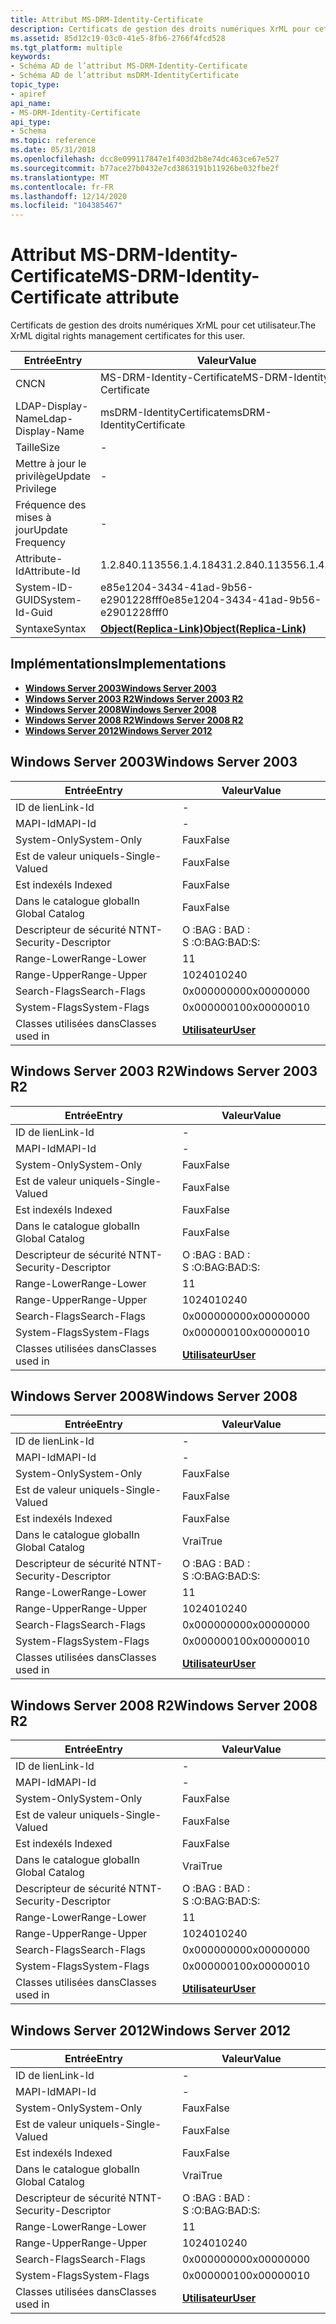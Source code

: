 ```yaml
---
title: Attribut MS-DRM-Identity-Certificate
description: Certificats de gestion des droits numériques XrML pour cet utilisateur.
ms.assetid: 85d12c19-03c0-41e5-8fb6-2766f4fcd528
ms.tgt_platform: multiple
keywords:
- Schéma AD de l’attribut MS-DRM-Identity-Certificate
- Schéma AD de l’attribut msDRM-IdentityCertificate
topic_type:
- apiref
api_name:
- MS-DRM-Identity-Certificate
api_type:
- Schema
ms.topic: reference
ms.date: 05/31/2018
ms.openlocfilehash: dcc8e099117847e1f403d2b8e74dc463ce67e527
ms.sourcegitcommit: b77ace27b0432e7cd3863191b11926be032fbe2f
ms.translationtype: MT
ms.contentlocale: fr-FR
ms.lasthandoff: 12/14/2020
ms.locfileid: "104385467"
---
```

# <a name="ms-drm-identity-certificate-attribute"></a><span data-ttu-id="78fc5-105">Attribut MS-DRM-Identity-Certificate</span><span class="sxs-lookup"><span data-stu-id="78fc5-105">MS-DRM-Identity-Certificate attribute</span></span>

<span data-ttu-id="78fc5-106">Certificats de gestion des droits numériques XrML pour cet utilisateur.</span><span class="sxs-lookup"><span data-stu-id="78fc5-106">The XrML digital rights management certificates for this user.</span></span>



| <span data-ttu-id="78fc5-107">Entrée</span><span class="sxs-lookup"><span data-stu-id="78fc5-107">Entry</span></span> | <span data-ttu-id="78fc5-108">Valeur</span><span class="sxs-lookup"><span data-stu-id="78fc5-108">Value</span></span> |
|-------------------|-------------------------------------------------------|
| <span data-ttu-id="78fc5-109">CN</span><span class="sxs-lookup"><span data-stu-id="78fc5-109">CN</span></span>                | <span data-ttu-id="78fc5-110">MS-DRM-Identity-Certificate</span><span class="sxs-lookup"><span data-stu-id="78fc5-110">MS-DRM-Identity-Certificate</span></span>                           |
| <span data-ttu-id="78fc5-111">LDAP-Display-Name</span><span class="sxs-lookup"><span data-stu-id="78fc5-111">Ldap-Display-Name</span></span> | <span data-ttu-id="78fc5-112">msDRM-IdentityCertificate</span><span class="sxs-lookup"><span data-stu-id="78fc5-112">msDRM-IdentityCertificate</span></span>                             |
| <span data-ttu-id="78fc5-113">Taille</span><span class="sxs-lookup"><span data-stu-id="78fc5-113">Size</span></span>              | \-                                                    |
| <span data-ttu-id="78fc5-114">Mettre à jour le privilège</span><span class="sxs-lookup"><span data-stu-id="78fc5-114">Update Privilege</span></span>  | \-                                                    |
| <span data-ttu-id="78fc5-115">Fréquence des mises à jour</span><span class="sxs-lookup"><span data-stu-id="78fc5-115">Update Frequency</span></span>  | \-                                                    |
| <span data-ttu-id="78fc5-116">Attribute-Id</span><span class="sxs-lookup"><span data-stu-id="78fc5-116">Attribute-Id</span></span>      | <span data-ttu-id="78fc5-117">1.2.840.113556.1.4.1843</span><span class="sxs-lookup"><span data-stu-id="78fc5-117">1.2.840.113556.1.4.1843</span></span>                               |
| <span data-ttu-id="78fc5-118">System-ID-GUID</span><span class="sxs-lookup"><span data-stu-id="78fc5-118">System-Id-Guid</span></span>    | <span data-ttu-id="78fc5-119">e85e1204-3434-41ad-9b56-e2901228fff0</span><span class="sxs-lookup"><span data-stu-id="78fc5-119">e85e1204-3434-41ad-9b56-e2901228fff0</span></span>                  |
| <span data-ttu-id="78fc5-120">Syntaxe</span><span class="sxs-lookup"><span data-stu-id="78fc5-120">Syntax</span></span>            | [<span data-ttu-id="78fc5-121">**Object(Replica-Link)**</span><span class="sxs-lookup"><span data-stu-id="78fc5-121">**Object(Replica-Link)**</span></span>](s-object-replica-link.md) |



## <a name="implementations"></a><span data-ttu-id="78fc5-122">Implémentations</span><span class="sxs-lookup"><span data-stu-id="78fc5-122">Implementations</span></span>

-   [<span data-ttu-id="78fc5-123">**Windows Server 2003**</span><span class="sxs-lookup"><span data-stu-id="78fc5-123">**Windows Server 2003**</span></span>](#windows-server-2003)
-   [<span data-ttu-id="78fc5-124">**Windows Server 2003 R2**</span><span class="sxs-lookup"><span data-stu-id="78fc5-124">**Windows Server 2003 R2**</span></span>](#windows-server-2003-r2)
-   [<span data-ttu-id="78fc5-125">**Windows Server 2008**</span><span class="sxs-lookup"><span data-stu-id="78fc5-125">**Windows Server 2008**</span></span>](#windows-server-2008)
-   [<span data-ttu-id="78fc5-126">**Windows Server 2008 R2**</span><span class="sxs-lookup"><span data-stu-id="78fc5-126">**Windows Server 2008 R2**</span></span>](#windows-server-2008-r2)
-   [<span data-ttu-id="78fc5-127">**Windows Server 2012**</span><span class="sxs-lookup"><span data-stu-id="78fc5-127">**Windows Server 2012**</span></span>](#windows-server-2012)

## <a name="windows-server-2003"></a><span data-ttu-id="78fc5-128">Windows Server 2003</span><span class="sxs-lookup"><span data-stu-id="78fc5-128">Windows Server 2003</span></span>



| <span data-ttu-id="78fc5-129">Entrée</span><span class="sxs-lookup"><span data-stu-id="78fc5-129">Entry</span></span> | <span data-ttu-id="78fc5-130">Valeur</span><span class="sxs-lookup"><span data-stu-id="78fc5-130">Value</span></span> |
|------------------------|-----------------------------------|
| <span data-ttu-id="78fc5-131">ID de lien</span><span class="sxs-lookup"><span data-stu-id="78fc5-131">Link-Id</span></span>                | \-                                |
| <span data-ttu-id="78fc5-132">MAPI-Id</span><span class="sxs-lookup"><span data-stu-id="78fc5-132">MAPI-Id</span></span>                | \-                                |
| <span data-ttu-id="78fc5-133">System-Only</span><span class="sxs-lookup"><span data-stu-id="78fc5-133">System-Only</span></span>            | <span data-ttu-id="78fc5-134">Faux</span><span class="sxs-lookup"><span data-stu-id="78fc5-134">False</span></span>                             |
| <span data-ttu-id="78fc5-135">Est de valeur unique</span><span class="sxs-lookup"><span data-stu-id="78fc5-135">Is-Single-Valued</span></span>       | <span data-ttu-id="78fc5-136">Faux</span><span class="sxs-lookup"><span data-stu-id="78fc5-136">False</span></span>                             |
| <span data-ttu-id="78fc5-137">Est indexé</span><span class="sxs-lookup"><span data-stu-id="78fc5-137">Is Indexed</span></span>             | <span data-ttu-id="78fc5-138">Faux</span><span class="sxs-lookup"><span data-stu-id="78fc5-138">False</span></span>                             |
| <span data-ttu-id="78fc5-139">Dans le catalogue global</span><span class="sxs-lookup"><span data-stu-id="78fc5-139">In Global Catalog</span></span>      | <span data-ttu-id="78fc5-140">Faux</span><span class="sxs-lookup"><span data-stu-id="78fc5-140">False</span></span>                             |
| <span data-ttu-id="78fc5-141">Descripteur de sécurité NT</span><span class="sxs-lookup"><span data-stu-id="78fc5-141">NT-Security-Descriptor</span></span> | <span data-ttu-id="78fc5-142">O :BAG : BAD : S :</span><span class="sxs-lookup"><span data-stu-id="78fc5-142">O:BAG:BAD:S:</span></span>                      |
| <span data-ttu-id="78fc5-143">Range-Lower</span><span class="sxs-lookup"><span data-stu-id="78fc5-143">Range-Lower</span></span>            | <span data-ttu-id="78fc5-144">1</span><span class="sxs-lookup"><span data-stu-id="78fc5-144">1</span></span>                                 |
| <span data-ttu-id="78fc5-145">Range-Upper</span><span class="sxs-lookup"><span data-stu-id="78fc5-145">Range-Upper</span></span>            | <span data-ttu-id="78fc5-146">10240</span><span class="sxs-lookup"><span data-stu-id="78fc5-146">10240</span></span>                             |
| <span data-ttu-id="78fc5-147">Search-Flags</span><span class="sxs-lookup"><span data-stu-id="78fc5-147">Search-Flags</span></span>           | <span data-ttu-id="78fc5-148">0x00000000</span><span class="sxs-lookup"><span data-stu-id="78fc5-148">0x00000000</span></span>                        |
| <span data-ttu-id="78fc5-149">System-Flags</span><span class="sxs-lookup"><span data-stu-id="78fc5-149">System-Flags</span></span>           | <span data-ttu-id="78fc5-150">0x00000010</span><span class="sxs-lookup"><span data-stu-id="78fc5-150">0x00000010</span></span>                        |
| <span data-ttu-id="78fc5-151">Classes utilisées dans</span><span class="sxs-lookup"><span data-stu-id="78fc5-151">Classes used in</span></span>        | [<span data-ttu-id="78fc5-152">**Utilisateur**</span><span class="sxs-lookup"><span data-stu-id="78fc5-152">**User**</span></span>](c-user.md)<br/> |



## <a name="windows-server-2003-r2"></a><span data-ttu-id="78fc5-153">Windows Server 2003 R2</span><span class="sxs-lookup"><span data-stu-id="78fc5-153">Windows Server 2003 R2</span></span>



| <span data-ttu-id="78fc5-154">Entrée</span><span class="sxs-lookup"><span data-stu-id="78fc5-154">Entry</span></span> | <span data-ttu-id="78fc5-155">Valeur</span><span class="sxs-lookup"><span data-stu-id="78fc5-155">Value</span></span> |
|------------------------|-----------------------------------|
| <span data-ttu-id="78fc5-156">ID de lien</span><span class="sxs-lookup"><span data-stu-id="78fc5-156">Link-Id</span></span>                | \-                                |
| <span data-ttu-id="78fc5-157">MAPI-Id</span><span class="sxs-lookup"><span data-stu-id="78fc5-157">MAPI-Id</span></span>                | \-                                |
| <span data-ttu-id="78fc5-158">System-Only</span><span class="sxs-lookup"><span data-stu-id="78fc5-158">System-Only</span></span>            | <span data-ttu-id="78fc5-159">Faux</span><span class="sxs-lookup"><span data-stu-id="78fc5-159">False</span></span>                             |
| <span data-ttu-id="78fc5-160">Est de valeur unique</span><span class="sxs-lookup"><span data-stu-id="78fc5-160">Is-Single-Valued</span></span>       | <span data-ttu-id="78fc5-161">Faux</span><span class="sxs-lookup"><span data-stu-id="78fc5-161">False</span></span>                             |
| <span data-ttu-id="78fc5-162">Est indexé</span><span class="sxs-lookup"><span data-stu-id="78fc5-162">Is Indexed</span></span>             | <span data-ttu-id="78fc5-163">Faux</span><span class="sxs-lookup"><span data-stu-id="78fc5-163">False</span></span>                             |
| <span data-ttu-id="78fc5-164">Dans le catalogue global</span><span class="sxs-lookup"><span data-stu-id="78fc5-164">In Global Catalog</span></span>      | <span data-ttu-id="78fc5-165">Faux</span><span class="sxs-lookup"><span data-stu-id="78fc5-165">False</span></span>                             |
| <span data-ttu-id="78fc5-166">Descripteur de sécurité NT</span><span class="sxs-lookup"><span data-stu-id="78fc5-166">NT-Security-Descriptor</span></span> | <span data-ttu-id="78fc5-167">O :BAG : BAD : S :</span><span class="sxs-lookup"><span data-stu-id="78fc5-167">O:BAG:BAD:S:</span></span>                      |
| <span data-ttu-id="78fc5-168">Range-Lower</span><span class="sxs-lookup"><span data-stu-id="78fc5-168">Range-Lower</span></span>            | <span data-ttu-id="78fc5-169">1</span><span class="sxs-lookup"><span data-stu-id="78fc5-169">1</span></span>                                 |
| <span data-ttu-id="78fc5-170">Range-Upper</span><span class="sxs-lookup"><span data-stu-id="78fc5-170">Range-Upper</span></span>            | <span data-ttu-id="78fc5-171">10240</span><span class="sxs-lookup"><span data-stu-id="78fc5-171">10240</span></span>                             |
| <span data-ttu-id="78fc5-172">Search-Flags</span><span class="sxs-lookup"><span data-stu-id="78fc5-172">Search-Flags</span></span>           | <span data-ttu-id="78fc5-173">0x00000000</span><span class="sxs-lookup"><span data-stu-id="78fc5-173">0x00000000</span></span>                        |
| <span data-ttu-id="78fc5-174">System-Flags</span><span class="sxs-lookup"><span data-stu-id="78fc5-174">System-Flags</span></span>           | <span data-ttu-id="78fc5-175">0x00000010</span><span class="sxs-lookup"><span data-stu-id="78fc5-175">0x00000010</span></span>                        |
| <span data-ttu-id="78fc5-176">Classes utilisées dans</span><span class="sxs-lookup"><span data-stu-id="78fc5-176">Classes used in</span></span>        | [<span data-ttu-id="78fc5-177">**Utilisateur**</span><span class="sxs-lookup"><span data-stu-id="78fc5-177">**User**</span></span>](c-user.md)<br/> |



## <a name="windows-server-2008"></a><span data-ttu-id="78fc5-178">Windows Server 2008</span><span class="sxs-lookup"><span data-stu-id="78fc5-178">Windows Server 2008</span></span>



| <span data-ttu-id="78fc5-179">Entrée</span><span class="sxs-lookup"><span data-stu-id="78fc5-179">Entry</span></span> | <span data-ttu-id="78fc5-180">Valeur</span><span class="sxs-lookup"><span data-stu-id="78fc5-180">Value</span></span> |
|------------------------|-----------------------------------|
| <span data-ttu-id="78fc5-181">ID de lien</span><span class="sxs-lookup"><span data-stu-id="78fc5-181">Link-Id</span></span>                | \-                                |
| <span data-ttu-id="78fc5-182">MAPI-Id</span><span class="sxs-lookup"><span data-stu-id="78fc5-182">MAPI-Id</span></span>                | \-                                |
| <span data-ttu-id="78fc5-183">System-Only</span><span class="sxs-lookup"><span data-stu-id="78fc5-183">System-Only</span></span>            | <span data-ttu-id="78fc5-184">Faux</span><span class="sxs-lookup"><span data-stu-id="78fc5-184">False</span></span>                             |
| <span data-ttu-id="78fc5-185">Est de valeur unique</span><span class="sxs-lookup"><span data-stu-id="78fc5-185">Is-Single-Valued</span></span>       | <span data-ttu-id="78fc5-186">Faux</span><span class="sxs-lookup"><span data-stu-id="78fc5-186">False</span></span>                             |
| <span data-ttu-id="78fc5-187">Est indexé</span><span class="sxs-lookup"><span data-stu-id="78fc5-187">Is Indexed</span></span>             | <span data-ttu-id="78fc5-188">Faux</span><span class="sxs-lookup"><span data-stu-id="78fc5-188">False</span></span>                             |
| <span data-ttu-id="78fc5-189">Dans le catalogue global</span><span class="sxs-lookup"><span data-stu-id="78fc5-189">In Global Catalog</span></span>      | <span data-ttu-id="78fc5-190">Vrai</span><span class="sxs-lookup"><span data-stu-id="78fc5-190">True</span></span>                              |
| <span data-ttu-id="78fc5-191">Descripteur de sécurité NT</span><span class="sxs-lookup"><span data-stu-id="78fc5-191">NT-Security-Descriptor</span></span> | <span data-ttu-id="78fc5-192">O :BAG : BAD : S :</span><span class="sxs-lookup"><span data-stu-id="78fc5-192">O:BAG:BAD:S:</span></span>                      |
| <span data-ttu-id="78fc5-193">Range-Lower</span><span class="sxs-lookup"><span data-stu-id="78fc5-193">Range-Lower</span></span>            | <span data-ttu-id="78fc5-194">1</span><span class="sxs-lookup"><span data-stu-id="78fc5-194">1</span></span>                                 |
| <span data-ttu-id="78fc5-195">Range-Upper</span><span class="sxs-lookup"><span data-stu-id="78fc5-195">Range-Upper</span></span>            | <span data-ttu-id="78fc5-196">10240</span><span class="sxs-lookup"><span data-stu-id="78fc5-196">10240</span></span>                             |
| <span data-ttu-id="78fc5-197">Search-Flags</span><span class="sxs-lookup"><span data-stu-id="78fc5-197">Search-Flags</span></span>           | <span data-ttu-id="78fc5-198">0x00000000</span><span class="sxs-lookup"><span data-stu-id="78fc5-198">0x00000000</span></span>                        |
| <span data-ttu-id="78fc5-199">System-Flags</span><span class="sxs-lookup"><span data-stu-id="78fc5-199">System-Flags</span></span>           | <span data-ttu-id="78fc5-200">0x00000010</span><span class="sxs-lookup"><span data-stu-id="78fc5-200">0x00000010</span></span>                        |
| <span data-ttu-id="78fc5-201">Classes utilisées dans</span><span class="sxs-lookup"><span data-stu-id="78fc5-201">Classes used in</span></span>        | [<span data-ttu-id="78fc5-202">**Utilisateur**</span><span class="sxs-lookup"><span data-stu-id="78fc5-202">**User**</span></span>](c-user.md)<br/> |



## <a name="windows-server-2008-r2"></a><span data-ttu-id="78fc5-203">Windows Server 2008 R2</span><span class="sxs-lookup"><span data-stu-id="78fc5-203">Windows Server 2008 R2</span></span>



| <span data-ttu-id="78fc5-204">Entrée</span><span class="sxs-lookup"><span data-stu-id="78fc5-204">Entry</span></span> | <span data-ttu-id="78fc5-205">Valeur</span><span class="sxs-lookup"><span data-stu-id="78fc5-205">Value</span></span> |
|------------------------|-----------------------------------|
| <span data-ttu-id="78fc5-206">ID de lien</span><span class="sxs-lookup"><span data-stu-id="78fc5-206">Link-Id</span></span>                | \-                                |
| <span data-ttu-id="78fc5-207">MAPI-Id</span><span class="sxs-lookup"><span data-stu-id="78fc5-207">MAPI-Id</span></span>                | \-                                |
| <span data-ttu-id="78fc5-208">System-Only</span><span class="sxs-lookup"><span data-stu-id="78fc5-208">System-Only</span></span>            | <span data-ttu-id="78fc5-209">Faux</span><span class="sxs-lookup"><span data-stu-id="78fc5-209">False</span></span>                             |
| <span data-ttu-id="78fc5-210">Est de valeur unique</span><span class="sxs-lookup"><span data-stu-id="78fc5-210">Is-Single-Valued</span></span>       | <span data-ttu-id="78fc5-211">Faux</span><span class="sxs-lookup"><span data-stu-id="78fc5-211">False</span></span>                             |
| <span data-ttu-id="78fc5-212">Est indexé</span><span class="sxs-lookup"><span data-stu-id="78fc5-212">Is Indexed</span></span>             | <span data-ttu-id="78fc5-213">Faux</span><span class="sxs-lookup"><span data-stu-id="78fc5-213">False</span></span>                             |
| <span data-ttu-id="78fc5-214">Dans le catalogue global</span><span class="sxs-lookup"><span data-stu-id="78fc5-214">In Global Catalog</span></span>      | <span data-ttu-id="78fc5-215">Vrai</span><span class="sxs-lookup"><span data-stu-id="78fc5-215">True</span></span>                              |
| <span data-ttu-id="78fc5-216">Descripteur de sécurité NT</span><span class="sxs-lookup"><span data-stu-id="78fc5-216">NT-Security-Descriptor</span></span> | <span data-ttu-id="78fc5-217">O :BAG : BAD : S :</span><span class="sxs-lookup"><span data-stu-id="78fc5-217">O:BAG:BAD:S:</span></span>                      |
| <span data-ttu-id="78fc5-218">Range-Lower</span><span class="sxs-lookup"><span data-stu-id="78fc5-218">Range-Lower</span></span>            | <span data-ttu-id="78fc5-219">1</span><span class="sxs-lookup"><span data-stu-id="78fc5-219">1</span></span>                                 |
| <span data-ttu-id="78fc5-220">Range-Upper</span><span class="sxs-lookup"><span data-stu-id="78fc5-220">Range-Upper</span></span>            | <span data-ttu-id="78fc5-221">10240</span><span class="sxs-lookup"><span data-stu-id="78fc5-221">10240</span></span>                             |
| <span data-ttu-id="78fc5-222">Search-Flags</span><span class="sxs-lookup"><span data-stu-id="78fc5-222">Search-Flags</span></span>           | <span data-ttu-id="78fc5-223">0x00000000</span><span class="sxs-lookup"><span data-stu-id="78fc5-223">0x00000000</span></span>                        |
| <span data-ttu-id="78fc5-224">System-Flags</span><span class="sxs-lookup"><span data-stu-id="78fc5-224">System-Flags</span></span>           | <span data-ttu-id="78fc5-225">0x00000010</span><span class="sxs-lookup"><span data-stu-id="78fc5-225">0x00000010</span></span>                        |
| <span data-ttu-id="78fc5-226">Classes utilisées dans</span><span class="sxs-lookup"><span data-stu-id="78fc5-226">Classes used in</span></span>        | [<span data-ttu-id="78fc5-227">**Utilisateur**</span><span class="sxs-lookup"><span data-stu-id="78fc5-227">**User**</span></span>](c-user.md)<br/> |



## <a name="windows-server-2012"></a><span data-ttu-id="78fc5-228">Windows Server 2012</span><span class="sxs-lookup"><span data-stu-id="78fc5-228">Windows Server 2012</span></span>



| <span data-ttu-id="78fc5-229">Entrée</span><span class="sxs-lookup"><span data-stu-id="78fc5-229">Entry</span></span> | <span data-ttu-id="78fc5-230">Valeur</span><span class="sxs-lookup"><span data-stu-id="78fc5-230">Value</span></span> |
|------------------------|-----------------------------------|
| <span data-ttu-id="78fc5-231">ID de lien</span><span class="sxs-lookup"><span data-stu-id="78fc5-231">Link-Id</span></span>                | \-                                |
| <span data-ttu-id="78fc5-232">MAPI-Id</span><span class="sxs-lookup"><span data-stu-id="78fc5-232">MAPI-Id</span></span>                | \-                                |
| <span data-ttu-id="78fc5-233">System-Only</span><span class="sxs-lookup"><span data-stu-id="78fc5-233">System-Only</span></span>            | <span data-ttu-id="78fc5-234">Faux</span><span class="sxs-lookup"><span data-stu-id="78fc5-234">False</span></span>                             |
| <span data-ttu-id="78fc5-235">Est de valeur unique</span><span class="sxs-lookup"><span data-stu-id="78fc5-235">Is-Single-Valued</span></span>       | <span data-ttu-id="78fc5-236">Faux</span><span class="sxs-lookup"><span data-stu-id="78fc5-236">False</span></span>                             |
| <span data-ttu-id="78fc5-237">Est indexé</span><span class="sxs-lookup"><span data-stu-id="78fc5-237">Is Indexed</span></span>             | <span data-ttu-id="78fc5-238">Faux</span><span class="sxs-lookup"><span data-stu-id="78fc5-238">False</span></span>                             |
| <span data-ttu-id="78fc5-239">Dans le catalogue global</span><span class="sxs-lookup"><span data-stu-id="78fc5-239">In Global Catalog</span></span>      | <span data-ttu-id="78fc5-240">Vrai</span><span class="sxs-lookup"><span data-stu-id="78fc5-240">True</span></span>                              |
| <span data-ttu-id="78fc5-241">Descripteur de sécurité NT</span><span class="sxs-lookup"><span data-stu-id="78fc5-241">NT-Security-Descriptor</span></span> | <span data-ttu-id="78fc5-242">O :BAG : BAD : S :</span><span class="sxs-lookup"><span data-stu-id="78fc5-242">O:BAG:BAD:S:</span></span>                      |
| <span data-ttu-id="78fc5-243">Range-Lower</span><span class="sxs-lookup"><span data-stu-id="78fc5-243">Range-Lower</span></span>            | <span data-ttu-id="78fc5-244">1</span><span class="sxs-lookup"><span data-stu-id="78fc5-244">1</span></span>                                 |
| <span data-ttu-id="78fc5-245">Range-Upper</span><span class="sxs-lookup"><span data-stu-id="78fc5-245">Range-Upper</span></span>            | <span data-ttu-id="78fc5-246">10240</span><span class="sxs-lookup"><span data-stu-id="78fc5-246">10240</span></span>                             |
| <span data-ttu-id="78fc5-247">Search-Flags</span><span class="sxs-lookup"><span data-stu-id="78fc5-247">Search-Flags</span></span>           | <span data-ttu-id="78fc5-248">0x00000000</span><span class="sxs-lookup"><span data-stu-id="78fc5-248">0x00000000</span></span>                        |
| <span data-ttu-id="78fc5-249">System-Flags</span><span class="sxs-lookup"><span data-stu-id="78fc5-249">System-Flags</span></span>           | <span data-ttu-id="78fc5-250">0x00000010</span><span class="sxs-lookup"><span data-stu-id="78fc5-250">0x00000010</span></span>                        |
| <span data-ttu-id="78fc5-251">Classes utilisées dans</span><span class="sxs-lookup"><span data-stu-id="78fc5-251">Classes used in</span></span>        | [<span data-ttu-id="78fc5-252">**Utilisateur**</span><span class="sxs-lookup"><span data-stu-id="78fc5-252">**User**</span></span>](c-user.md)<br/> |



 

 





